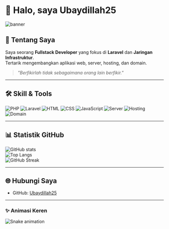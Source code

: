 # 👋 Halo, saya Ubaydillah25  

![banner](https://i.ibb.co/4Mtz7xT/code-banner.gif) <!-- bisa diganti dengan gambar/gif lain -->

## 🚀 Tentang Saya
Saya seorang **Fullstack Developer** yang fokus di **Laravel** dan **Jaringan Infrastruktur**.  
Tertarik mengembangkan aplikasi web, server, hosting, dan domain.  

> *"Berfikirlah tidak sebagaimana orang lain berfikir."*  

---

## 🛠️ Skill & Tools
![PHP](https://img.shields.io/badge/PHP-777BB4?style=for-the-badge&logo=php&logoColor=white)
![Laravel](https://img.shields.io/badge/Laravel-FF2D20?style=for-the-badge&logo=laravel&logoColor=white)
![HTML](https://img.shields.io/badge/HTML-E34F26?style=for-the-badge&logo=html5&logoColor=white)
![CSS](https://img.shields.io/badge/CSS-1572B6?style=for-the-badge&logo=css3&logoColor=white)
![JavaScript](https://img.shields.io/badge/JavaScript-F7DF1E?style=for-the-badge&logo=javascript&logoColor=black)
![Server](https://img.shields.io/badge/Server-000000?style=for-the-badge&logo=linux&logoColor=white)
![Hosting](https://img.shields.io/badge/Hosting-4285F4?style=for-the-badge&logo=google-cloud&logoColor=white)
![Domain](https://img.shields.io/badge/Domain-2E7D32?style=for-the-badge&logo=internet-explorer&logoColor=white)

---

## 📊 Statistik GitHub
![GitHub stats](https://github-readme-stats.vercel.app/api?username=Ubaydillah25&show_icons=true&theme=radical)  
![Top Langs](https://github-readme-stats.vercel.app/api/top-langs/?username=Ubaydillah25&layout=compact&theme=radical)  
![GitHub Streak](https://github-readme-streak-stats.herokuapp.com/?user=Ubaydillah25&theme=radical)  

---

## 🌐 Hubungi Saya
- GitHub: [Ubaydillah25](https://github.com/Ubaydillah25)

---

### ✨ Animasi Keren
![Snake animation](https://raw.githubusercontent.com/Ubaydillah25/Ubaydillah25/output/snake.svg)

